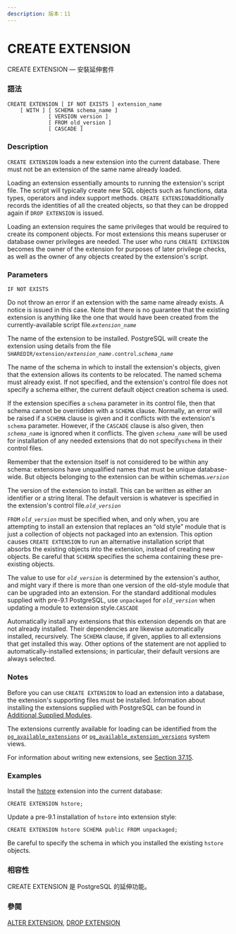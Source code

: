 ```yaml
---
description: 版本：11
---
```


# CREATE EXTENSION

CREATE EXTENSION — 安裝延伸套件

### 語法

```text
CREATE EXTENSION [ IF NOT EXISTS ] extension_name
    [ WITH ] [ SCHEMA schema_name ]
             [ VERSION version ]
             [ FROM old_version ]
             [ CASCADE ]
```

### Description

`CREATE EXTENSION` loads a new extension into the current database. There must not be an extension of the same name already loaded.

Loading an extension essentially amounts to running the extension's script file. The script will typically create new SQL objects such as functions, data types, operators and index support methods. `CREATE EXTENSION`additionally records the identities of all the created objects, so that they can be dropped again if `DROP EXTENSION` is issued.

Loading an extension requires the same privileges that would be required to create its component objects. For most extensions this means superuser or database owner privileges are needed. The user who runs `CREATE EXTENSION` becomes the owner of the extension for purposes of later privilege checks, as well as the owner of any objects created by the extension's script.

### Parameters

`IF NOT EXISTS`

Do not throw an error if an extension with the same name already exists. A notice is issued in this case. Note that there is no guarantee that the existing extension is anything like the one that would have been created from the currently-available script file._`extension_name`_

The name of the extension to be installed. PostgreSQL will create the extension using details from the file `SHAREDIR/extension/`_`extension_name`_`.control`._`schema_name`_

The name of the schema in which to install the extension's objects, given that the extension allows its contents to be relocated. The named schema must already exist. If not specified, and the extension's control file does not specify a schema either, the current default object creation schema is used.

If the extension specifies a `schema` parameter in its control file, then that schema cannot be overridden with a `SCHEMA` clause. Normally, an error will be raised if a `SCHEMA` clause is given and it conflicts with the extension's `schema` parameter. However, if the `CASCADE` clause is also given, then _`schema_name`_ is ignored when it conflicts. The given _`schema_name`_ will be used for installation of any needed extensions that do not specify`schema` in their control files.

Remember that the extension itself is not considered to be within any schema: extensions have unqualified names that must be unique database-wide. But objects belonging to the extension can be within schemas._`version`_

The version of the extension to install. This can be written as either an identifier or a string literal. The default version is whatever is specified in the extension's control file._`old_version`_

`FROM` _`old_version`_ must be specified when, and only when, you are attempting to install an extension that replaces an “old style” module that is just a collection of objects not packaged into an extension. This option causes `CREATE EXTENSION` to run an alternative installation script that absorbs the existing objects into the extension, instead of creating new objects. Be careful that `SCHEMA` specifies the schema containing these pre-existing objects.

The value to use for _`old_version`_ is determined by the extension's author, and might vary if there is more than one version of the old-style module that can be upgraded into an extension. For the standard additional modules supplied with pre-9.1 PostgreSQL, use `unpackaged` for _`old_version`_ when updating a module to extension style.`CASCADE`

Automatically install any extensions that this extension depends on that are not already installed. Their dependencies are likewise automatically installed, recursively. The `SCHEMA` clause, if given, applies to all extensions that get installed this way. Other options of the statement are not applied to automatically-installed extensions; in particular, their default versions are always selected.

### Notes

Before you can use `CREATE EXTENSION` to load an extension into a database, the extension's supporting files must be installed. Information about installing the extensions supplied with PostgreSQL can be found in [Additional Supplied Modules](https://www.postgresql.org/docs/10/static/contrib.html).

The extensions currently available for loading can be identified from the [`pg_available_extensions`](https://www.postgresql.org/docs/10/static/view-pg-available-extensions.html) or [`pg_available_extension_versions`](https://www.postgresql.org/docs/10/static/view-pg-available-extension-versions.html) system views.

For information about writing new extensions, see [Section 37.15](https://www.postgresql.org/docs/10/static/extend-extensions.html).

### Examples

Install the [hstore](https://www.postgresql.org/docs/10/static/hstore.html) extension into the current database:

```text
CREATE EXTENSION hstore;
```

Update a pre-9.1 installation of `hstore` into extension style:

```text
CREATE EXTENSION hstore SCHEMA public FROM unpackaged;
```

Be careful to specify the schema in which you installed the existing `hstore` objects.

### 相容性

CREATE EXTENSION 是 PostgreSQL 的延伸功能。

### 參閱

[ALTER EXTENSION](alter-extension.md), [DROP EXTENSION](drop-extension.md)

